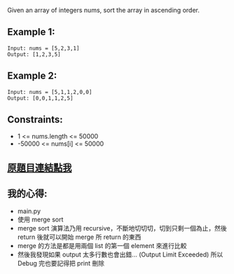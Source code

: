 Given an array of integers nums, sort the array in ascending order.

 

## Example 1:

	Input: nums = [5,2,3,1]
	Output: [1,2,3,5]

## Example 2:

	Input: nums = [5,1,1,2,0,0]
	Output: [0,0,1,1,2,5]
	 

## Constraints:

* 1 <= nums.length <= 50000
* -50000 <= nums[i] <= 50000

## [原題目連結點我](https://leetcode.com/problems/sort-an-array/)
	
## 我的心得:
* main.py
* 使用 merge sort
* merge sort 演算法乃用 recursive，不斷地切切切，切到只剩一個為止，然後 return 後就可以開始 merge 所 return 的東西
* merge 的方法是都是用兩個 list 的第一個 element 來進行比較
* 然後我發現如果 output 太多行數也會出錯... (Output Limit Exceeded) 所以 Debug 完也要記得把 print 刪除